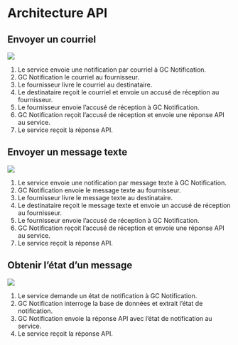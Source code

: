 # Architecture API

## Envoyer un courriel

![](../en/images/notify-architecture-email-2020.png)
1. Le service envoie une notification par courriel à GC Notification.
1. GC Notification le courriel au fournisseur.
1. Le fournisseur livre le courriel au destinataire.
1. Le destinataire reçoit le courriel et envoie un accusé de réception au fournisseur.
1. Le fournisseur envoie l’accusé de réception à GC Notification.
1. GC Notification reçoit l’accusé de réception et envoie une réponse API au service.
1. Le service reçoit la réponse API.

## Envoyer un message texte

![](../en/images/notify-architecture-text-message-2020.png)
1. Le service envoie une notification par message texte à GC Notification.
1. GC Notification envoie le message texte au fournisseur.
1. Le fournisseur livre le message texte au destinataire.
1. Le destinataire reçoit le message texte et envoie un accusé de réception au fournisseur.
1. Le fournisseur envoie l’accusé de réception à GC Notification.
1. GC Notification reçoit l’accusé de réception et envoie une réponse API au service.
1. Le service reçoit la réponse API.

## Obtenir l’état d’un message

![](../en/images/notify-architecture-get-status-2020.png)
1. Le service demande un état de notification à GC Notification.
1. GC Notification interroge la base de données et extrait l’état de notification.
1. GC Notification envoie la réponse API avec l’état de notification au service.
1. Le service reçoit la réponse API.
